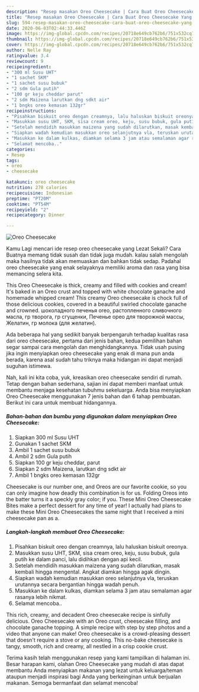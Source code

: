 ```yaml
---
description: "Resep masakan Oreo Cheesecake | Cara Buat Oreo Cheesecake Yang Lezat Sekali"
title: "Resep masakan Oreo Cheesecake | Cara Buat Oreo Cheesecake Yang Lezat Sekali"
slug: 594-resep-masakan-oreo-cheesecake-cara-buat-oreo-cheesecake-yang-lezat-sekali
date: 2020-06-03T02:44:33.446Z
image: https://img-global.cpcdn.com/recipes/20718e649cb762b6/751x532cq70/oreo-cheesecake-foto-resep-utama.jpg
thumbnail: https://img-global.cpcdn.com/recipes/20718e649cb762b6/751x532cq70/oreo-cheesecake-foto-resep-utama.jpg
cover: https://img-global.cpcdn.com/recipes/20718e649cb762b6/751x532cq70/oreo-cheesecake-foto-resep-utama.jpg
author: Nelle Ray
ratingvalue: 3.4
reviewcount: 9
recipeingredient:
- "300 ml Susu UHT"
- "1 sachet SKM"
- "1 sachet susu bubuk"
- "2 sdm Gula putih"
- "100 gr keju cheddar parut"
- "2 sdm Maizena larutkan dng sdkt air"
- "1 bngks oreo kemasan 132gr"
recipeinstructions:
- "Pisahkan biskuit oreo dengan creamnya, lalu haluskan biskuit oreonya."
- "Masukkan susu UHT, SKM, sisa cream oreo, keju, susu bubuk, gula putih ke dalam panci, lalu didihkan dengan api kecil."
- "Setelah mendidih masukkan maizena yang sudah dilarutkan, masak kembali hingga mengental. Angkat diamkan hingga agak dingin."
- "Siapkan wadah kemudian masukkan oreo selanjutnya vla, teruskan urutannya secara bergantian hingga wadah penuh."
- "Masukkan ke dalam kulkas, diamkan selama 3 jam atau semalaman agar rasanya lebih nikmat."
- "Selamat mencoba.."
categories:
- Resep
tags:
- oreo
- cheesecake

katakunci: oreo cheesecake 
nutrition: 278 calories
recipecuisine: Indonesian
preptime: "PT20M"
cooktime: "PT54M"
recipeyield: "2"
recipecategory: Dinner

---
```



![Oreo Cheesecake](https://img-global.cpcdn.com/recipes/20718e649cb762b6/751x532cq70/oreo-cheesecake-foto-resep-utama.jpg)

Kamu Lagi mencari ide resep oreo cheesecake yang Lezat Sekali? Cara Buatnya memang tidak susah dan tidak juga mudah. kalau salah mengolah maka hasilnya tidak akan memuaskan dan bahkan tidak sedap. Padahal oreo cheesecake yang enak selayaknya memiliki aroma dan rasa yang bisa memancing selera kita.

This Oreo Cheesecake is thick, creamy and filled with cookies and cream! It&#39;s baked in an Oreo crust and topped with white chocolate ganache and homemade whipped cream! This creamy Oreo cheesecake is chock full of those delicious cookies, covered in a beautiful swirled chocolate ganache and crowned. шоколадного печенья oreo, растопленного сливочного масла, гр творога, гр сгущенки, Печенье орео для творожной массы, Желатин, гр молока (для желатин).

Ada beberapa hal yang sedikit banyak berpengaruh terhadap kualitas rasa dari oreo cheesecake, pertama dari jenis bahan, kedua pemilihan bahan segar sampai cara mengolah dan menghidangkannya. Tidak usah pusing jika ingin menyiapkan oreo cheesecake yang enak di mana pun anda berada, karena asal sudah tahu triknya maka hidangan ini dapat menjadi suguhan istimewa.


Nah, kali ini kita coba, yuk, kreasikan oreo cheesecake sendiri di rumah. Tetap dengan bahan sederhana, sajian ini dapat memberi manfaat untuk membantu menjaga kesehatan tubuhmu sekeluarga. Anda bisa menyiapkan Oreo Cheesecake menggunakan 7 jenis bahan dan 6 tahap pembuatan. Berikut ini cara untuk membuat hidangannya.

<!--inarticleads1-->

##### Bahan-bahan dan bumbu yang digunakan dalam menyiapkan Oreo Cheesecake:

1. Siapkan 300 ml Susu UHT
1. Gunakan 1 sachet SKM
1. Ambil 1 sachet susu bubuk
1. Ambil 2 sdm Gula putih
1. Siapkan 100 gr keju cheddar, parut
1. Siapkan 2 sdm Maizena, larutkan dng sdkt air
1. Ambil 1 bngks oreo kemasan 132gr


Cheesecake is our number one, and Oreos are our favorite cookie, so you can only imagine how deadly this combination is for us. Folding Oreos into the batter turns it a speckly gray color; if you. These Mini Oreo Cheesecake Bites make a perfect dessert for any time of year! I actually had plans to make these Mini Oreo Cheesecakes the same night that I received a mini cheesecake pan as a. 

<!--inarticleads2-->

##### Langkah-langkah membuat Oreo Cheesecake:

1. Pisahkan biskuit oreo dengan creamnya, lalu haluskan biskuit oreonya.
1. Masukkan susu UHT, SKM, sisa cream oreo, keju, susu bubuk, gula putih ke dalam panci, lalu didihkan dengan api kecil.
1. Setelah mendidih masukkan maizena yang sudah dilarutkan, masak kembali hingga mengental. Angkat diamkan hingga agak dingin.
1. Siapkan wadah kemudian masukkan oreo selanjutnya vla, teruskan urutannya secara bergantian hingga wadah penuh.
1. Masukkan ke dalam kulkas, diamkan selama 3 jam atau semalaman agar rasanya lebih nikmat.
1. Selamat mencoba..


This rich, creamy, and decadent Oreo cheesecake recipe is sinfully delicious. Oreo Cheesecake with an Oreo crust, cheesecake filling, and chocolate ganache topping. A simple recipe with step by step photos and a video that anyone can make! Oreo cheesecake is a crowd-pleasing dessert that doesn&#39;t require a stove or any cooking. This no-bake cheesecake is tangy, smooth, rich and creamy, all nestled in a crisp cookie crust. 

Terima kasih telah menggunakan resep yang kami tampilkan di halaman ini. Besar harapan kami, olahan Oreo Cheesecake yang mudah di atas dapat membantu Anda menyiapkan makanan yang lezat untuk keluarga/teman ataupun menjadi inspirasi bagi Anda yang berkeinginan untuk berjualan makanan. Semoga bermanfaat dan selamat mencoba!
